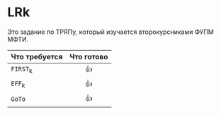 # LRk

Это задание по ТРЯПу, который изучается второкурсниками ФУПМ МФТИ. 

|Что требуется| Что готово|
|-------------|:---------:|
|`FIRST`<sub>k|:thumbsup:|
|`EFF`<sub>k|:thumbsup:|
|`GoTo`|:thumbsup:|
